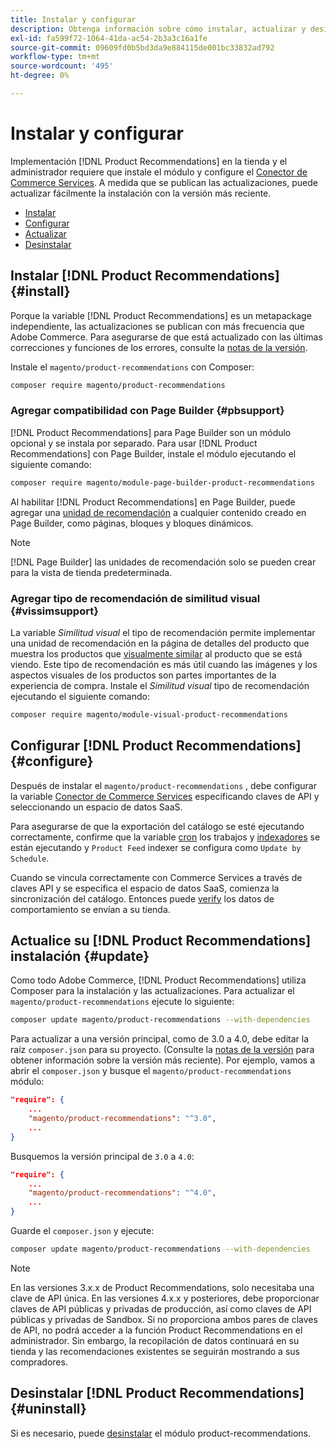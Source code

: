 ```yaml
---
title: Instalar y configurar
description: Obtenga información sobre cómo instalar, actualizar y desinstalar [!DNL Product Recommendations].
exl-id: fa599f72-1064-41da-ac54-2b3a3c16a1fe
source-git-commit: 09609fd0b5bd3da9e884115de001bc33832ad792
workflow-type: tm+mt
source-wordcount: '495'
ht-degree: 0%

---
```


# Instalar y configurar

Implementación [!DNL Product Recommendations] en la tienda y el administrador requiere que instale el módulo y configure el [Conector de Commerce Services](../landing/saas.md). A medida que se publican las actualizaciones, puede actualizar fácilmente la instalación con la versión más reciente.

- [Instalar](#install)
- [Configurar](#configure)
- [Actualizar](#update)
- [Desinstalar](#uninstall)

## Instalar [!DNL Product Recommendations] {#install}

Porque la variable [!DNL Product Recommendations] es un metapackage independiente, las actualizaciones se publican con más frecuencia que Adobe Commerce. Para asegurarse de que está actualizado con las últimas correcciones y funciones de los errores, consulte la [notas de la versión](release-notes.md).

Instale el `magento/product-recommendations` con Composer:

```bash
composer require magento/product-recommendations
```

### Agregar compatibilidad con Page Builder {#pbsupport}

[!DNL Product Recommendations] para Page Builder son un módulo opcional y se instala por separado. Para usar [!DNL Product Recommendations] con Page Builder, instale el módulo ejecutando el siguiente comando:

```bash
composer require magento/module-page-builder-product-recommendations
```

Al habilitar [!DNL Product Recommendations] en Page Builder, puede agregar una [unidad de recomendación](https://docs.magento.com/user-guide/cms/page-builder-add-recommendations.html) a cualquier contenido creado en Page Builder, como páginas, bloques y bloques dinámicos.

>[!NOTE]
>
>[!DNL Page Builder] las unidades de recomendación solo se pueden crear para la vista de tienda predeterminada.

### Agregar tipo de recomendación de similitud visual {#vissimsupport}

La variable _Similitud visual_ el tipo de recomendación permite implementar una unidad de recomendación en la página de detalles del producto que muestra los productos que [visualmente similar](type.md#visualsim) al producto que se está viendo. Este tipo de recomendación es más útil cuando las imágenes y los aspectos visuales de los productos son partes importantes de la experiencia de compra. Instale el _Similitud visual_ tipo de recomendación ejecutando el siguiente comando:

```bash
composer require magento/module-visual-product-recommendations
```

## Configurar [!DNL Product Recommendations] {#configure}

Después de instalar el `magento/product-recommendations` , debe configurar la variable [Conector de Commerce Services](https://docs.magento.com/user-guide/configuration/services/saas.html) especificando claves de API y seleccionando un espacio de datos SaaS.

Para asegurarse de que la exportación del catálogo se esté ejecutando correctamente, confirme que la variable [cron](https://devdocs.magento.com/guides/v2.4/config-guide/cli/config-cli-subcommands-cron.html) los trabajos y [indexadores](https://devdocs.magento.com/guides/v2.4/config-guide/cli/config-cli-subcommands-index.html) se están ejecutando y `Product Feed` indexer se configura como `Update by Schedule`.

Cuando se vincula correctamente con Commerce Services a través de claves API y se especifica el espacio de datos SaaS, comienza la sincronización del catálogo. Entonces puede [verify](verify.md) los datos de comportamiento se envían a su tienda.

## Actualice su [!DNL Product Recommendations] instalación {#update}

Como todo Adobe Commerce, [!DNL Product Recommendations] utiliza Composer para la instalación y las actualizaciones. Para actualizar el `magento/product-recommendations` ejecute lo siguiente:

```bash
composer update magento/product-recommendations --with-dependencies
```

Para actualizar a una versión principal, como de 3.0 a 4.0, debe editar la raíz `composer.json` para su proyecto. (Consulte la [notas de la versión](release-notes.md) para obtener información sobre la versión más reciente). Por ejemplo, vamos a abrir el `composer.json` y busque el `magento/product-recommendations` módulo:

```json
"require": {
    ...
    "magento/product-recommendations": "^3.0",
    ...
}
```

Busquemos la versión principal de `3.0` a `4.0`:

```json
"require": {
    ...
    "magento/product-recommendations": "^4.0",
    ...
}
```

Guarde el `composer.json` y ejecute:

```bash
composer update magento/product-recommendations --with-dependencies
```

>[!NOTE]
>
> En las versiones 3.x.x de Product Recommendations, solo necesitaba una clave de API única. En las versiones 4.x.x y posteriores, debe proporcionar claves de API públicas y privadas de producción, así como claves de API públicas y privadas de Sandbox. Si no proporciona ambos pares de claves de API, no podrá acceder a la función Product Recommendations en el administrador. Sin embargo, la recopilación de datos continuará en su tienda y las recomendaciones existentes se seguirán mostrando a sus compradores.

## Desinstalar [!DNL Product Recommendations] {#uninstall}

Si es necesario, puede [desinstalar](https://devdocs.magento.com/guides/v2.4/install-gde/install/cli/install-cli-uninstall-mods.html) el módulo product-recommendations.
